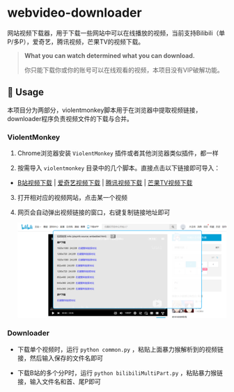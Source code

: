 # webvideo-downloader

网站视频下载器，用于下载一些网站中可以在线播放的视频，当前支持Bilibili（单P/多P），爱奇艺，腾讯视频，芒果TV的视频下载。

> **What you can watch determined what you can download.**
>
> 你只能下载你或你的账号可以在线观看的视频，本项目没有VIP破解功能。

## 🔨 Usage

本项目分为两部分，violentmonkey脚本用于在浏览器中提取视频链接，downloader程序负责视频文件的下载与合并。

### ViolentMonkey

1. Chrome浏览器安装 `ViolentMonkey` 插件或者其他浏览器类似插件，都一样

2. 按需导入 `violentmonkey` 目录中的几个脚本。直接点击以下链接即可导入：
- [B站视频下载](https://github.com/jaysonlong/webvideo-downloader/raw/master/violentmonkey/B站视频下载.user.js) | [爱奇艺视频下载](https://github.com/jaysonlong/webvideo-downloader/raw/master/violentmonkey/爱奇艺视频下载.user.js) | [腾讯视频下载](https://github.com/jaysonlong/webvideo-downloader/raw/master/violentmonkey/腾讯视频下载.user.js) | [芒果TV视频下载](https://github.com/jaysonlong/webvideo-downloader/raw/master/violentmonkey/芒果TV视频下载.user.js)

3. 打开相对应的视频网站，点击某一个视频

4. 网页会自动弹出视频链接的窗口，右键复制链接地址即可

   ![bilibili](img/bilibili.png)

### Downloader

- 下载单个视频时，运行 `python common.py` ，粘贴上面暴力猴解析到的视频链接，然后输入保存的文件名即可

- 下载B站的多个分P时，运行 `python bilibiliMultiPart.py` ，粘贴暴力猴链接，输入文件名和首、尾P即可

